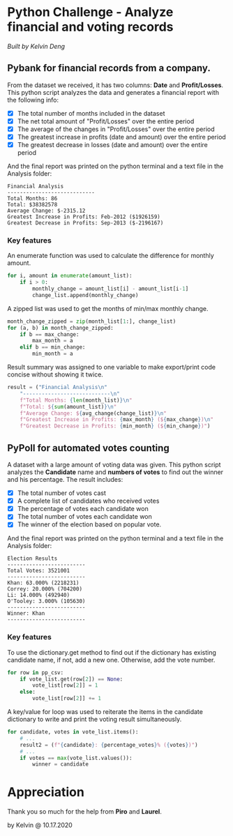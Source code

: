 # Python Challenge - Analyze financial and voting records

*Built by Kelvin Deng*

## Pybank for financial records from a company. 

From the dataset we received, it has two columns: **Date** and **Profit/Losses**.
This python script analyzes the data and generates a financial report with the following info:

- [x] The total number of months included in the dataset
- [x] The net total amount of "Profit/Losses" over the entire period
- [x] The average of the changes in "Profit/Losses" over the entire period
- [x] The greatest increase in profits (date and amount) over the entire period
- [x] The greatest decrease in losses (date and amount) over the entire period

And the final report was printed on the python terminal and a text file in the Analysis folder:
```
Financial Analysis
----------------------------
Total Months: 86
Total: $38382578
Average Change: $-2315.12
Greatest Increase in Profits: Feb-2012 ($1926159)
Greatest Decrease in Profits: Sep-2013 ($-2196167)
```

### Key features
An enumerate function was used to calculate the difference for monthly amount.
```python
for i, amount in enumerate(amount_list):
    if i > 0:
        monthly_change = amount_list[i] - amount_list[i-1]
        change_list.append(monthly_change)
```

A zipped list was used to get the months of min/max monthly change.
```python
month_change_zipped = zip(month_list[1:], change_list)
for (a, b) in month_change_zipped:
    if b == max_change:
        max_month = a
    elif b == min_change:
        min_month = a
```

Result summary was assigned to one variable to make export/print code concise without showing it twice.
```python
result = ("Financial Analysis\n"
    "----------------------------\n"
    f"Total Months: {len(month_list)}\n"
    f"Total: ${sum(amount_list)}\n"
    f"Average Change: ${avg_change(change_list)}\n"
    f"Greatest Increase in Profits: {max_month} (${max_change})\n"
    f"Greatest Decrease in Profits: {min_month} (${min_change})")
```


## PyPoll for automated votes counting

A dataset with a large amount of voting data was given. This python script analyzes the **Candidate** name and **numbers of votes** to find out the winner and his percentage. The result includes:

- [x] The total number of votes cast
- [x] A complete list of candidates who received votes
- [x] The percentage of votes each candidate won
- [x] The total number of votes each candidate won
- [x] The winner of the election based on popular vote.

And the final report was printed on the python terminal and a text file in the Analysis folder:
```
Election Results
-------------------------
Total Votes: 3521001
-------------------------
Khan: 63.000% (2218231)
Correy: 20.000% (704200)
Li: 14.000% (492940)
O'Tooley: 3.000% (105630)
-------------------------
Winner: Khan
-------------------------
```

### Key features
To use the dictionary.get method to find out if the dictionary has existing candidate name, if not, add a new one. Otherwise, add the vote number.
```python
for row in pp_csv:
    if vote_list.get(row[2]) == None:
        vote_list[row[2]] = 1
    else:
        vote_list[row[2]] += 1
```

A key/value for loop was used to reiterate the items in the candidate dictionary to write and print the voting result simultaneously.
```python
for candidate, votes in vote_list.items():
    # ...
    result2 = (f"{candidate}: {percentage_votes}% ({votes})")
    # ...
    if votes == max(vote_list.values()):
        winner = candidate
```

# Appreciation

Thank you so much for the help from **Piro** and **Laurel**.

by Kelvin @ 10.17.2020